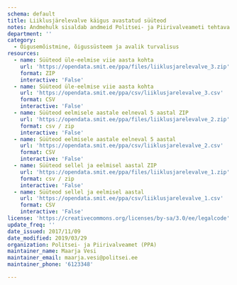 ```yaml
---
schema: default
title: Liiklusjärelevalve käigus avastatud süüteod
notes: Andmehulk sisaldab andmeid Politsei- ja Piirivalveameti tehtava liiklusjärelevalve käigus avastatud süütegude kohta. Avaldatavate andmete täpsemale kirjeldusele on viidatud täiendavate linkide all.
department: ''
category:
  - Õigusemõistmine, õigussüsteem ja avalik turvalisus
resources:
  - name: Süüteod üle-eelmise viie aasta kohta
    url: 'https://opendata.smit.ee/ppa/files/liiklusjarelevalve_3.zip'
    format: ZIP
    interactive: 'False'
  - name: Süüteod üle-eelmise viie aasta kohta
    url: 'https://opendata.smit.ee/ppa/csv/liiklusjarelevalve_3.csv'
    format: CSV
    interactive: 'False'
  - name: Süüteod eelmisele aastale eelneval 5 aastal ZIP
    url: 'https://opendata.smit.ee/ppa/files/liiklusjarelevalve_2.zip'
    format: csv / zip
    interactive: 'False'
  - name: Süüteod eelmisele aastale eelneval 5 aastal
    url: 'https://opendata.smit.ee/ppa/csv/liiklusjarelevalve_2.csv'
    format: CSV
    interactive: 'False'
  - name: Süüteod sellel ja eelmisel aastal ZIP
    url: 'https://opendata.smit.ee/ppa/files/liiklusjarelevalve_1.zip'
    format: csv / zip
    interactive: 'False'
  - name: Süüteod sellel ja eelmisel aastal
    url: 'https://opendata.smit.ee/ppa/csv/liiklusjarelevalve_1.csv'
    format: CSV
    interactive: 'False'
license: 'https://creativecommons.org/licenses/by-sa/3.0/ee/legalcode'
update_freq: ''
date_issued: 2017/11/09
date_modified: 2019/03/29
organization: Politsei- ja Piirivalveamet (PPA)
maintainer_name: Maarja Vesi
maintainer_email: maarja.vesi@politsei.ee
maintainer_phone: '6123348'

---
```

